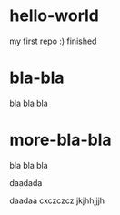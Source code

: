 hello-world
===========

my first repo :)
finished


bla-bla
===========
bla bla bla

more-bla-bla
===========
bla bla bla

daadada

daadaa
cxczczcz
jkjhhjjjh
